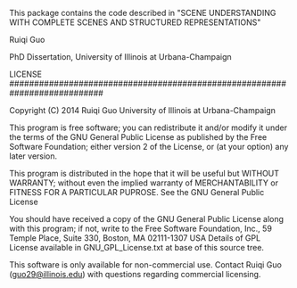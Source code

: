 This package contains the code described in
"SCENE UNDERSTANDING WITH COMPLETE SCENES AND STRUCTURED REPRESENTATIONS"

Ruiqi Guo

PhD Dissertation, University of Illinois at Urbana-Champaign

   LICENSE
###########################################################################

   Copyright (C) 2014 Ruiqi Guo
   University of Illinois at Urbana-Champaign

   This program is free software; you can redistribute it and/or modify it
   under the terms of the GNU General Public License as published by the
   Free Software Foundation; either version 2 of the License, or (at your
           option) any later version.

   This program is distributed in the hope that it will be useful but
   WITHOUT WARRANTY; without even the implied warranty of MERCHANTABILITY
   or FITNESS FOR A PARTICULAR PUPROSE.  See the GNU General Public License

   You should have received a copy of the GNU General Public License along
   with this program; if not, write to the Free Software Foundation, Inc.,
   59 Temple Place, Suite 330, Boston, MA 02111-1307 USA
   Details of GPL License available in GNU_GPL_License.txt at base of this
   source tree.

   This software is only available for non-commercial use.  Contact Ruiqi Guo
   (guo29@illinois.edu) with questions regarding commercial licensing.
